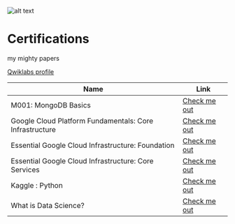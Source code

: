 ![alt text](https://i.imgur.com/cWEDNL5.png "Logo Title Text 1")

# Certifications
my mighty papers

 [Qwiklabs profile](https://www.qwiklabs.com/public_profiles/05bf8db7-436b-4797-8420-deb379a970ad)
 
 
 | Name | Link |
| --- | --- |
| M001: MongoDB Basics| [Check me out](https://university.mongodb.com/course_completion/88067596-4cb2-498e-8d9d-85bb920c91c0?utm_source=copy&utm_medium=social&utm_campaign=university_social_sharing)|
| Google Cloud Platform Fundamentals: Core Infrastructure| [Check me out](https://coursera.org/share/fe5929136aacc0ddf534ce6d187bc726) |
| Essential Google Cloud Infrastructure: Foundation| [Check me out](https://coursera.org/share/fbef0fa851e6faf63761f428060b7ec7) |
| Essential Google Cloud Infrastructure: Core Services| [Check me out](https://coursera.org/share/e544bcd6b54f31018b166119030e80e4) |
| Kaggle : Python| [Check me out](https://www.kaggle.com/learn/certification/iuliadanilov/python) |
| What is Data Science?| [Check me out](https://coursera.org/share/249ec2b87f2513ccf008f36b4635fecd) |
